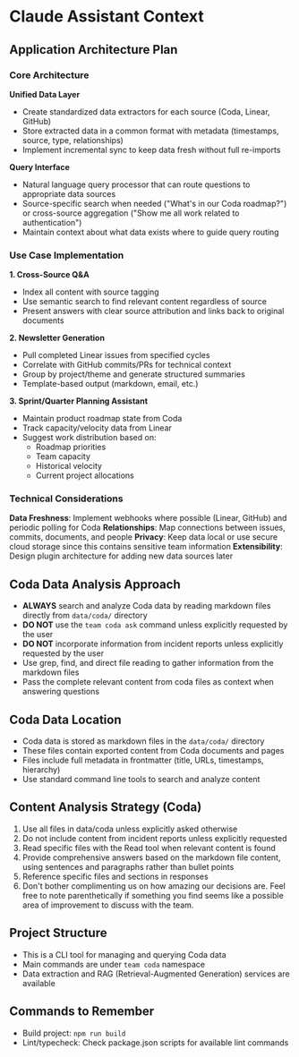 # Claude Assistant Context

## Application Architecture Plan

### Core Architecture

**Unified Data Layer**
- Create standardized data extractors for each source (Coda, Linear, GitHub)
- Store extracted data in a common format with metadata (timestamps, source, type, relationships)
- Implement incremental sync to keep data fresh without full re-imports

**Query Interface**
- Natural language query processor that can route questions to appropriate data sources
- Source-specific search when needed ("What's in our Coda roadmap?") or cross-source aggregation ("Show me all work related to authentication")
- Maintain context about what data exists where to guide query routing

### Use Case Implementation

**1. Cross-Source Q&A**
- Index all content with source tagging
- Use semantic search to find relevant content regardless of source
- Present answers with clear source attribution and links back to original documents

**2. Newsletter Generation**
- Pull completed Linear issues from specified cycles
- Correlate with GitHub commits/PRs for technical context
- Group by project/theme and generate structured summaries
- Template-based output (markdown, email, etc.)

**3. Sprint/Quarter Planning Assistant**
- Maintain product roadmap state from Coda
- Track capacity/velocity data from Linear
- Suggest work distribution based on:
  - Roadmap priorities
  - Team capacity
  - Historical velocity
  - Current project allocations

### Technical Considerations

**Data Freshness**: Implement webhooks where possible (Linear, GitHub) and periodic polling for Coda
**Relationships**: Map connections between issues, commits, documents, and people
**Privacy**: Keep data local or use secure cloud storage since this contains sensitive team information
**Extensibility**: Design plugin architecture for adding new data sources later

## Coda Data Analysis Approach
- **ALWAYS** search and analyze Coda data by reading markdown files directly from `data/coda/` directory
- **DO NOT** use the `team coda ask` command unless explicitly requested by the user
- **DO NOT** incorporate information from incident reports unless explicitly requested by the user
- Use grep, find, and direct file reading to gather information from the markdown files
- Pass the complete relevant content from coda files as context when answering questions

## Coda Data Location
- Coda data is stored as markdown files in the `data/coda/` directory
- These files contain exported content from Coda documents and pages
- Files include full metadata in frontmatter (title, URLs, timestamps, hierarchy)
- Use standard command line tools to search and analyze content

## Content Analysis Strategy (Coda)
1. Use all files in data/coda unless explicitly asked otherwise
2. Do not include content from incident reports unless explicitly requested
3. Read specific files with the Read tool when relevant content is found
4. Provide comprehensive answers based on the markdown file content, using sentences and paragraphs rather than bullet points
5. Reference specific files and sections in responses
6. Don't bother complimenting us on how amazing our decisions are. Feel free to note parenthetically if something you find seems like a possible area of improvement to discuss with the team.

## Project Structure
- This is a CLI tool for managing and querying Coda data
- Main commands are under `team coda` namespace
- Data extraction and RAG (Retrieval-Augmented Generation) services are available

## Commands to Remember
- Build project: `npm run build`
- Lint/typecheck: Check package.json scripts for available lint commands